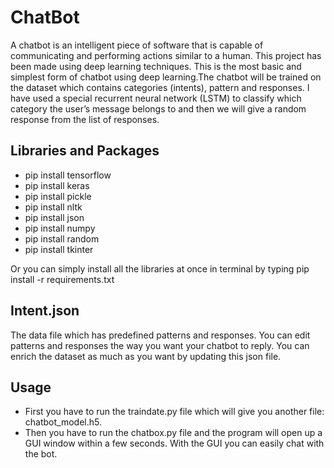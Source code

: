 # ChatBot
A chatbot is an intelligent piece of software that is capable 
of communicating and performing actions similar to a human. This project
has been made using deep learning techniques. This is the most basic and simplest form
of chatbot using deep learning.The chatbot will be trained on the dataset which 
contains categories (intents), pattern and responses. 
I have used a special recurrent neural network (LSTM) to classify which 
category the user’s message belongs to and then we will 
give a random response from the list of responses.

## Libraries and Packages
- pip install tensorflow
- pip install keras
- pip install pickle
- pip install nltk
- pip install json
- pip install numpy
- pip install random
- pip install tkinter

Or you can simply install all the libraries at once in 
terminal by typing pip install -r requirements.txt

## Intent.json
The data file which has predefined patterns and responses. You can edit patterns and responses
the way you want your chatbot to reply. You can enrich the dataset as much as you want 
by updating this json file.

## Usage
- First you have to run the traindate.py file which will give you another 
file: chatbot_model.h5.
- Then you have to run the chatbox.py file and the program will 
  open up a GUI window within a few seconds. With the GUI you can easily chat with the bot.
